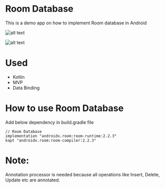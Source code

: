 # Room Database

This is a demo app on how to implement Room database in Android

![alt text](https://github.com/Vijaysakhareliya/RoomDatabase/blob/master/one.jpg)

![alt text](https://github.com/Vijaysakhareliya/RoomDatabase/blob/master/two.jpg)

# Used
  - Kotlin
  - MVP
  - Data Binding

# How to use Room Database
Add below dependency in build.gradle file
     
    // Room Database
    implementation "androidx.room:room-runtime:2.2.3"
    kapt "androidx.room:room-compiler:2.2.3"

# Note: 
Annotation processor is needed because all operations like Insert, Delete, Update etc are annotated.
